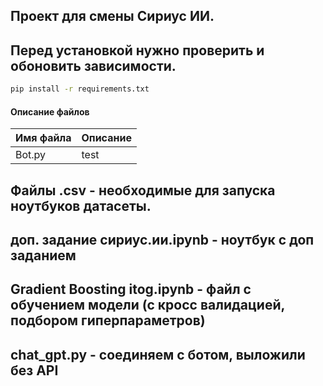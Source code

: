 ## Проект для смены Сириус ИИ.

## Перед установкой нужно проверить и обоновить зависимости.
```cmd
pip install -r requirements.txt
```
#### Описание файлов

| Имя файла | Описание |
| --------- | -------- |
| Bot.py    | test     |

## Файлы .csv - необходимые для запуска ноутбуков датасеты.

## доп. задание сириус.ии.ipynb - ноутбук с доп заданием

## Gradient Boosting itog.ipynb - файл с обучением модели (с кросс валидацией, подбором гиперпараметров)

## chat_gpt.py - соединяем с ботом, выложили без API 
